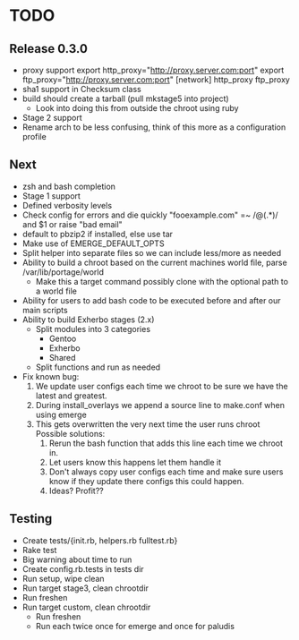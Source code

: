 TODO
=====

Release 0.3.0
--------------
* proxy support
    export http_proxy="http://proxy.server.com:port"
    export ftp_proxy="http://proxy.server.com:port"
    [network]
    http_proxy
    ftp_proxy
* sha1 support in Checksum class
* build should create a tarball (pull mkstage5 into project)
    - Look into doing this from outside the chroot using ruby
* Stage 2 support
* Rename arch to be less confusing, think of this more as a configuration profile

Next
----
* zsh and bash completion
* Stage 1 support
* Defined verbosity levels
* Check config for errors and die quickly
    "fooexample.com" =~ /@(.*)/ and $1 or raise "bad email"
* default to pbzip2 if installed, else use tar
* Make use of EMERGE\_DEFAULT\_OPTS
* Split helper into separate files so we can include less/more as needed
* Ability to build a chroot based on the current machines world file, parse /var/lib/portage/world
    - Make this a target command possibly clone with the optional path to a world file
* Ability for users to add bash code to be executed before and after our main scripts
* Ability to build Exherbo stages (2.x)
    - Split modules into 3 categories
        - Gentoo
        - Exherbo
        - Shared
    - Split functions and run as needed
* Fix known bug:
   1. We update user configs each time we chroot to be sure we have the latest and greatest.
   2. During install_overlays we append a source line to make.conf when using emerge
   3. This gets overwritten the very next time the user runs chroot
      Possible solutions:
      1. Rerun the bash function that adds this line each time we chroot in.
      2. Let users know this happens let them handle it
      3. Don't always copy user configs each time and make sure users know if they update
         there configs this could happen.
      4. Ideas? Profit??

Testing
-------
* Create tests/{init.rb, helpers.rb fulltest.rb}
* Rake test
* Big warning about time to run
* Create config.rb.tests in tests dir
* Run setup, wipe clean
* Run target stage3, clean chrootdir
* Run freshen
* Run target custom, clean chrootdir
    - Run freshen
    - Run each twice once for emerge and once for paludis
